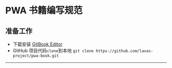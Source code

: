 # PWA 书籍编写规范

## 准备工作

- 下载安装 [GitBook Editor]()
- GitHub 项目代码`clone`到本地
`git clone https://github.com/lavas-project/pwa-book.git`

----

